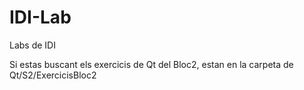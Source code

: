 # IDI-Lab
Labs de IDI

Si estas buscant els exercicis de Qt del Bloc2, estan en la carpeta de Qt/S2/ExercicisBloc2
